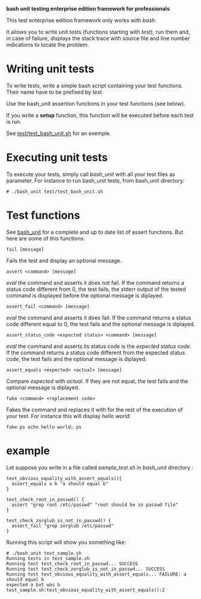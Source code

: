 **bash unit testing enterprise edition framework for professionals**

This test enterprise edition framework only works with *bash*.

It allows you to write unit tests (functions starting with *test*),
run them and, in case of failure, displays the stack trace
with source file and line number indications to locate the problem.

# Writing unit tests

To write tests, write a simple bash script containing your test
functions. Their name have to be prefixed by *test*.

Use the bash_unit assertion functions in your test functions
(see below).

If you write a **setup** function, this function will be executed
before each test is run.

See [test/test_bash_unit.sh](test/test_bash_unit.sh) for an exemple.

# Executing unit tests

To execute your tests, simply call *bash_unit* with all your
test files as parameter. For instance to run bash_unit tests,
from bash_unit directory:

    # ./bash_unit test/test_bash_unit.sh

# Test functions

See [bash_unit](bash_unit) for a complete and up to date list of
assert functions. But here are some of this functions:

    fail [message]

Fails the test and display an optional message.

    assert <command> [message]
    
*eval* the command and asserts it does not fail. If the
command returns a status code different from 0, the
test fails, the stderr output of the tested command is
displayed before the optional message is diplayed.
    
    assert_fail <command> [message]

*eval* the command and asserts it does fail. If the
command returns a status code different equal to 0,
the test fails and the optional message is diplayed.

    assert_status_code <expected status> <command> [message]

*eval* the command and asserts its status code is the
*expected status code*. If the command returns a 
status code different from the expected status code,
the test fails and the optional message is diplayed.

    assert_equals <expected> <actual> [message]
    
Compare *expected* with *actual*. If they are not equal,
the test fails and the optional message is diplayed.

    fake <command> <replacement code>

Fakes the command *<command>* and replaces it with
*<replacement code>* for the rest of the execution of
your test. For instance this will display *hello world*:

    fake ps echo hello world; ps

# example

Let suppose you write in a file called *sample_test.sh*
in *bash_unit* directory :

    test_obvious_equality_with_assert_equals(){
      assert_equals a b "a should equal b"
    }

    test_check_root_in_passwd() {
      assert "grep root /etc/passwd" "root should be in passwd file"
    }

    test_check_zorglub_is_not_in_passwd() {
      assert_fail "grep zorglub /etc/passwd"
    }

Running this script will show you something like:

    # ./bash_unit test_sample.sh 
    Running tests in test_sample.sh
    Running test test_check_root_in_passwd... SUCCESS
    Running test test_check_zorglub_is_not_in_passwd... SUCCESS
    Running test test_obvious_equality_with_assert_equals... FAILURE: a should equal b
    expected a but was b
    test_sample.sh:test_obvious_equality_with_assert_equals():2

